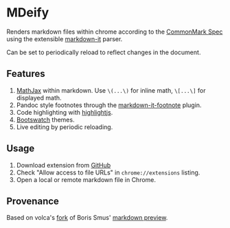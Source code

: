 # MDeify

Renders markdown files within chrome according to the 
[CommonMark Spec](http://spec.commonmark.org/) using the extensible
[markdown-it](https://github.com/markdown-it/markdown-it) parser.

Can be set to periodically reload to reflect changes in the document.

## Features

1. [MathJax](https://www.mathjax.org/) within markdown. Use
   `\(...\)` for inline math, `\[...\]` for displayed math.
1. Pandoc style footnotes through the
   [markdown-it-footnote](https://github.com/markdown-it/markdown-it-footnote)
   plugin.
1. Code highlighting with [highlightjs](https://highlightjs.org/).
1. [Bootswatch](http://bootswatch.com/) themes.
1. Live editing by periodic reloading.

## Usage

1. Download extension from [GitHub](https://github.com/SWotherspoon/mdeify)
2. Check "Allow access to file URLs" in `chrome://extensions` listing.
3. Open a local or remote markdown file in Chrome.


## Provenance

Based on volca's [fork](https://github.com/volca/markdown-preview) of
Boris Smus' [markdown preview](https://github.com/borismus/markdown-preview).

